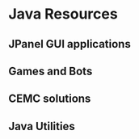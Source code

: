 # Java Resources

## JPanel GUI applications

## Games and Bots

## CEMC solutions

## Java Utilities


